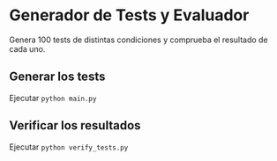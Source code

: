 # Generador de Tests y Evaluador

Genera 100 tests de distintas condiciones y comprueba el resultado de cada uno.


## Generar los tests

Ejecutar `python main.py`


## Verificar los resultados

Ejecutar `python verify_tests.py`